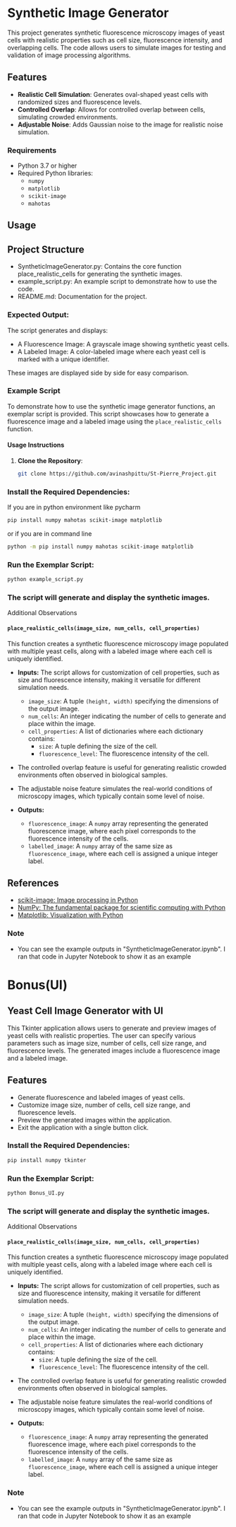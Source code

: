 # Synthetic Image Generator

This project generates synthetic fluorescence microscopy images of yeast cells with realistic properties such as cell size, fluorescence intensity, and overlapping cells. The code allows users to simulate images for testing and validation of image processing algorithms.

## Features

- **Realistic Cell Simulation**: Generates oval-shaped yeast cells with randomized sizes and fluorescence levels.
- **Controlled Overlap**: Allows for controlled overlap between cells, simulating crowded environments.
- **Adjustable Noise**: Adds Gaussian noise to the image for realistic noise simulation.

### Requirements

- Python 3.7 or higher
- Required Python libraries:
  - `numpy`
  - `matplotlib`
  - `scikit-image`
  - `mahotas`

## Usage

## Project Structure

  - SyntheticImageGenerator.py: Contains the core function place_realistic_cells for generating the synthetic images.
  - example_script.py: An example script to demonstrate how to use the code.
  - README.md: Documentation for the project.

### Expected Output:
The script generates and displays:

  - A Fluorescence Image: A grayscale image showing synthetic yeast cells.
  - A Labeled Image: A color-labeled image where each yeast cell is marked with a unique identifier.

These images are displayed side by side for easy comparison.

### Example Script

To demonstrate how to use the synthetic image generator functions, an exemplar script is provided. This script showcases how to generate a fluorescence image and a labeled image using the `place_realistic_cells` function.

#### Usage Instructions

1. **Clone the Repository**:
   ```bash
   git clone https://github.com/avinashpittu/St-Pierre_Project.git

### Install the Required Dependencies:

If you are in python environment like pycharm
```bash
pip install numpy mahotas scikit-image matplotlib
```
or if you are in command line 
```bash
python -m pip install numpy mahotas scikit-image matplotlib
```

### Run the Exemplar Script:

```bash
python example_script.py
```

### The script will generate and display the synthetic images.


Additional Observations


#### `place_realistic_cells(image_size, num_cells, cell_properties)`

This function creates a synthetic fluorescence microscopy image populated with multiple yeast cells, along with a labeled image where each cell is uniquely identified.

- **Inputs:** The script allows for customization of cell properties, such as size and fluorescence intensity, making it versatile for different simulation needs.
  
  - `image_size`: A tuple `(height, width)` specifying the dimensions of the output image.
  - `num_cells`: An integer indicating the number of cells to generate and place within the image.
  - `cell_properties`: A list of dictionaries where each dictionary contains:
    - `size`: A tuple defining the size of the cell.
    - `fluorescence_level`: The fluorescence intensity of the cell.
      
- The controlled overlap feature is useful for generating realistic crowded environments often observed in biological samples.
- The adjustable noise feature simulates the real-world conditions of microscopy images, which typically contain some level of noise.

- **Outputs:**
  - `fluorescence_image`: A `numpy` array representing the generated fluorescence image, where each pixel corresponds to the fluorescence intensity of the cells.
  - `labelled_image`: A `numpy` array of the same size as `fluorescence_image`, where each cell is assigned a unique integer label.

## References

- [scikit-image: Image processing in Python](https://scikit-image.org/)
- [NumPy: The fundamental package for scientific computing with Python](https://numpy.org/)
- [Matplotlib: Visualization with Python](https://matplotlib.org/)

### Note
  - You can see the example outputs in "SyntheticImageGenerator.ipynb". I ran that code in Jupyter Notebook to show it as an example


# Bonus(UI)

## Yeast Cell Image Generator with UI

This Tkinter application allows users to generate and preview images of yeast cells with realistic properties. The user can specify various parameters such as image size, number of cells, cell size range, and fluorescence levels. The generated images include a fluorescence image and a labeled image.

## Features

- Generate fluorescence and labeled images of yeast cells.
- Customize image size, number of cells, cell size range, and fluorescence levels.
- Preview the generated images within the application.
- Exit the application with a single button click.


### Install the Required Dependencies:

```bash
pip install numpy tkinter
```

### Run the Exemplar Script:

```bash
python Bonus_UI.py
```

### The script will generate and display the synthetic images.


Additional Observations


#### `place_realistic_cells(image_size, num_cells, cell_properties)`

This function creates a synthetic fluorescence microscopy image populated with multiple yeast cells, along with a labeled image where each cell is uniquely identified.

- **Inputs:** The script allows for customization of cell properties, such as size and fluorescence intensity, making it versatile for different simulation needs.
  
  - `image_size`: A tuple `(height, width)` specifying the dimensions of the output image.
  - `num_cells`: An integer indicating the number of cells to generate and place within the image.
  - `cell_properties`: A list of dictionaries where each dictionary contains:
    - `size`: A tuple defining the size of the cell.
    - `fluorescence_level`: The fluorescence intensity of the cell.
      
- The controlled overlap feature is useful for generating realistic crowded environments often observed in biological samples.
- The adjustable noise feature simulates the real-world conditions of microscopy images, which typically contain some level of noise.

- **Outputs:**
  - `fluorescence_image`: A `numpy` array representing the generated fluorescence image, where each pixel corresponds to the fluorescence intensity of the cells.
  - `labelled_image`: A `numpy` array of the same size as `fluorescence_image`, where each cell is assigned a unique integer label.

 ### Note
  - You can see the example outputs in "SyntheticImageGenerator.ipynb". I ran that code in Jupyter Notebook to show it as an example
